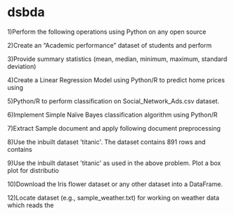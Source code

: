 # dsbda
1)Perform the following operations using Python on any open source

2)Create an “Academic performance” dataset of students and perform

3)Provide summary statistics (mean, median, minimum, maximum, standard deviation)

4)Create a Linear Regression Model using Python/R to predict home prices using

5)Python/R to perform classification on Social_Network_Ads.csv dataset.

6)Implement Simple Naïve Bayes classification algorithm using Python/R

7)Extract Sample document and apply following document preprocessing

8)Use the inbuilt dataset 'titanic'. The dataset contains 891 rows and contains

9)Use the inbuilt dataset 'titanic' as used in the above problem. Plot a box plot for distributio

10)Download the Iris flower dataset or any other dataset into a DataFrame.

12)Locate dataset (e.g., sample_weather.txt) for working on weather data which reads the
